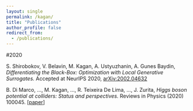 ```yaml
---
layout: single
permalink: /kagan/
title: "Publications"
author_profile: false
redirect_from: 
  - /publications/
---
```





#2020

S. Shirobokov, V. Belavin, M. Kagan, A. Ustyuzhanin, A. Gunes Baydin, *Differentiating the Black-Box: Optimization with Local Generative Surrogates.* Accepted at NeurIPS 2020, [arXiv:2002.04632](https://arxiv.org/abs/2002.04632)

B. Di Marco, ..., M. Kagan, ..., R. Teixeira De Lima, ..., J. Zurita, *Higgs boson potential at colliders: Status and perspectives.*  Reviews in Physics (2020) 100045. [[paper](https://www.sciencedirect.com/science/article/pii/S2405428320300083?via%3Dihub)]

